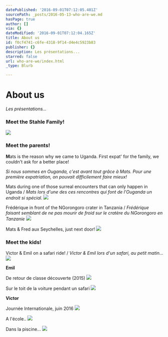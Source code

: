 ```yaml
---
datePublished: '2016-09-01T07:12:05.401Z'
sourcePath: _posts/2016-05-13-who-are-we.md
hasPage: true
author: []
via: {}
dateModified: '2016-09-01T07:12:04.165Z'
title: About us
id: f0cf4741-c6fe-4318-9f14-d4e4c5923b83
publisher: {}
description: Les présentations...
starred: false
url: who-are-we/index.html
_type: Blurb

---
```

# About us

_Les présentations..._

### Meet the Stahle Family!
![](https://the-grid-user-content.s3-us-west-2.amazonaws.com/1c3a9707-4f40-4b88-86bc-891506da7db8.jpg)

### Meet the parents!

**M**ats is the reason why we came to Uganda. First expat' for the family, we couldn't ask for a better place!

_Si nous sommes en Ouganda, c'est avant tout grâce à Mats. Pour une première expatriation, on pouvait difficilement faire mieux!_

Mats during one of those surreal encounters that can only happen in Uganda / _Mats lors d'une des ces rencontres qui font de l'Ouganda un endroit si spécial._
![](https://the-grid-user-content.s3-us-west-2.amazonaws.com/32f0c5ca-e707-4c42-aa0e-a6fca4751fb2.jpg)

Frédérique in front of the NGorongoro crater in Tanzania / _Frédérique faisant semblant de ne pas mourir de froid sur le cratère du NGorongoro en Tanzanie_
![](https://the-grid-user-content.s3-us-west-2.amazonaws.com/ae7d4a22-e096-4648-8798-88250f5711f3.jpg)

Mats & Fred aux Seychelles, just next door!
![](https://the-grid-user-content.s3-us-west-2.amazonaws.com/f9bbda36-d889-4e95-ae7f-c215ca361aa2.jpg)

### Meet the kids!

Victor & Emil on a safari ride! / _Victor & Emil lors d'un safari, au petit matin..._
![](https://the-grid-user-content.s3-us-west-2.amazonaws.com/3518d925-1cbf-47a4-a40b-fb36738544e4.jpg)

**Emil**

De retour de classe découverte (2015)
![](https://the-grid-user-content.s3-us-west-2.amazonaws.com/0d2601cb-0566-40ca-8833-236feaffbdad.jpg)

Sur le toit de la voiture pendant un safari
![](https://the-grid-user-content.s3-us-west-2.amazonaws.com/05f57956-4401-4c17-95e8-c1a88af22b3e.jpg)

**Victor**

Journée Internationale, juin 2016
![](https://the-grid-user-content.s3-us-west-2.amazonaws.com/74479e37-7538-4d01-ba36-f3c8b4ce72d4.jpg)

A l'école..
![](https://the-grid-user-content.s3-us-west-2.amazonaws.com/226d381b-e624-4c56-b270-1c3df68d362c.jpg)

Dans la piscine...
![](https://the-grid-user-content.s3-us-west-2.amazonaws.com/b3fbcaed-43a0-4461-bcd3-d311df7e56be.jpg)